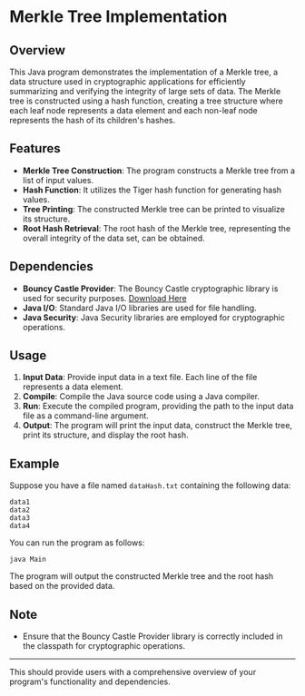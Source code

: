 
# Merkle Tree Implementation

## Overview

This Java program demonstrates the implementation of a Merkle tree, a data structure used in cryptographic applications for efficiently summarizing and verifying the integrity of large sets of data. The Merkle tree is constructed using a hash function, creating a tree structure where each leaf node represents a data element and each non-leaf node represents the hash of its children's hashes.

## Features

- **Merkle Tree Construction**: The program constructs a Merkle tree from a list of input values.
- **Hash Function**: It utilizes the Tiger hash function for generating hash values.
- **Tree Printing**: The constructed Merkle tree can be printed to visualize its structure.
- **Root Hash Retrieval**: The root hash of the Merkle tree, representing the overall integrity of the data set, can be obtained.

## Dependencies

- **Bouncy Castle Provider**: The Bouncy Castle cryptographic library is used for security purposes. [Download Here](https://www.bouncycastle.org/download/bouncy-castle-java/)
- **Java I/O**: Standard Java I/O libraries are used for file handling.
- **Java Security**: Java Security libraries are employed for cryptographic operations.

## Usage

1. **Input Data**: Provide input data in a text file. Each line of the file represents a data element.
2. **Compile**: Compile the Java source code using a Java compiler.
3. **Run**: Execute the compiled program, providing the path to the input data file as a command-line argument.
4. **Output**: The program will print the input data, construct the Merkle tree, print its structure, and display the root hash.

## Example

Suppose you have a file named `dataHash.txt` containing the following data:
```
data1
data2
data3
data4
```

You can run the program as follows:
```
java Main
```

The program will output the constructed Merkle tree and the root hash based on the provided data.

## Note

- Ensure that the Bouncy Castle Provider library is correctly included in the classpath for cryptographic operations.

---

This should provide users with a comprehensive overview of your program's functionality and dependencies.

